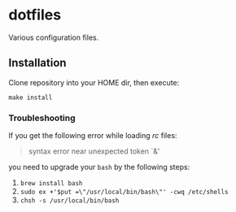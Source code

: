 # dotfiles

Various configuration files.

## Installation

Clone repository into your HOME dir, then execute:

    make install

### Troubleshooting

If you get the following error while loading *rc* files:

> syntax error near unexpected token `&'

you need to upgrade your `bash` by the following steps:

1. `brew install bash`
1. `sudo ex +'$put =\"/usr/local/bin/bash\"' -cwq /etc/shells`
1. `chsh -s /usr/local/bin/bash`
